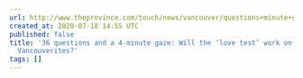 ```yaml
---
url: http://www.theprovince.com/touch/news/vancouver/questions+minute+gaze+will+love+test+work+these+single/10729781/story.html
created_at: 2020-07-18 14:55 UTC
published: false
title: '36 questions and a 4-minute gaze: Will the ‘love test’ work on these two single
  Vancouverites?'
tags: []
---
```



